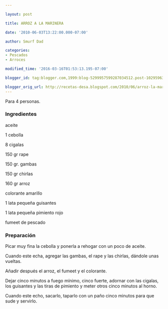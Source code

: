 ```yaml
---

layout: post

title: ARROZ A LA MARINERA

date: '2010-06-03T13:22:00.000-07:00'

author: Smurf Dad

categories:
- Pescados
- Arroces

modified_time: '2016-03-16T01:53:13.195-07:00'

blogger_id: tag:blogger.com,1999:blog-5299957599287034512.post-1029596305347627984

blogger_orig_url: http://recetas-desa.blogspot.com/2010/06/arroz-la-marinera.html
---
```


Para 4 personas.

<h3>Ingredientes</h3>

aceite

1 cebolla

8 cigalas

150 gr rape

150 gr. gambas

150 gr chirlas

160 gr arroz

colorante amarillo

1 lata pequeña guisantes

1 lata pequeña pimiento rojo

fumeet de pescado

<h3>Preparación</h3>

Picar muy fina la cebolla y ponerla a rehogar con un poco de aceite.

Cuando este echa, agregar las gambas, el rape y las chirlas, dándole unas vueltas.

Añadir después el arroz, el fumeet y el colorante.

Dejar cinco minutos a fuego mínimo, cinco fuerte, adornar con las cigalas, los guisantes y las tiras de pimiento y meter otros cinco minutos al horno.

Cuando este echo, sacarlo, taparlo con un paño cinco minutos para que sude y servirlo.
